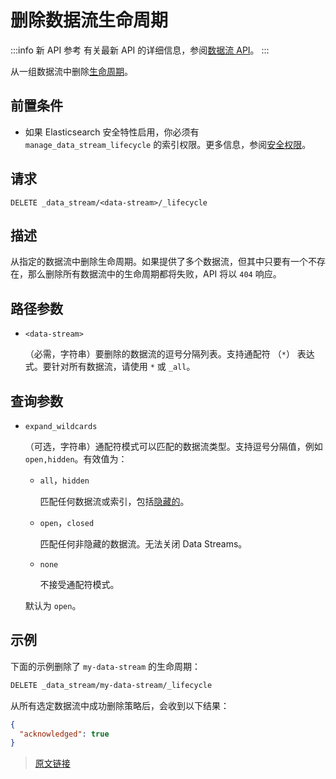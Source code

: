 # 删除数据流生命周期

:::info 新 API 参考
有关最新 API 的详细信息，参阅[数据流 API](https://www.elastic.co/docs/api/doc/elasticsearch/v8/group/endpoint-data-stream)。
:::

从一组数据流中删除[生命周期](/data_streams/data_stream_lifecycle)。

## 前置条件

- 如果 Elasticsearch 安全特性启用，你必须有 `manage_data_stream_lifecycle` 的索引权限。更多信息，参阅[安全权限](/secure_the_elastic_statck/user_authorization/security_privileges)。

## 请求

`DELETE _data_stream/<data-stream>/_lifecycle`

## 描述

从指定的数据流中删除生命周期。如果提供了多个数据流，但其中只要有一个不存在，那么删除所有数据流中的生命周期都将失败，API 将以 `404` 响应。

## 路径参数

- `<data-stream>`

    （必需，字符串）要删除的数据流的逗号分隔列表。支持通配符 （`*`） 表达式。要针对所有数据流，请使用 `*` 或 `_all`。

## 查询参数

- `expand_wildcards`

    （可选，字符串）通配符模式可以匹配的数据流类型。支持逗号分隔值，例如 `open,hidden`。有效值为：

    - `all`，`hidden`

        匹配任何数据流或索引，包括[隐藏的](/rest_apis/api_conventions/multi_target_syntax#隐藏数据流和索引)。

    - `open`，`closed`

        匹配任何非隐藏的数据流。无法关闭 Data Streams。

    - `none`

        不接受通配符模式。

    默认为 `open`。

## 示例

下面的示例删除了 `my-data-stream` 的生命周期：

```bash
DELETE _data_stream/my-data-stream/_lifecycle
```

从所有选定数据流中成功删除策略后，会收到以下结果：

```json
{
  "acknowledged": true
}
```

> [原文链接](https://www.elastic.co/guide/en/elasticsearch/reference/current/data-streams-delete-lifecycle.html)
